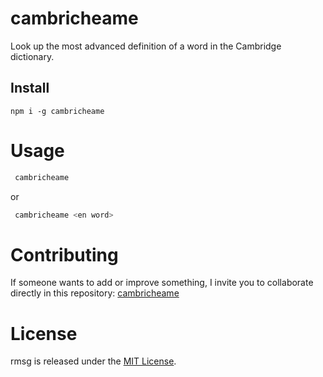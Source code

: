 # cambricheame
Look up the most advanced definition of a word in the Cambridge dictionary.

## Install

```npm
npm i -g cambricheame
```

# Usage

```bash
 cambricheame 
```
or
```bash
 cambricheame <en word> 
```

# Contributing

If someone wants to add or improve something, I invite you to collaborate directly in this repository: [cambricheame](https://github.com/vegadelalyra/cambricheame.git)

# License

rmsg is released under the [MIT License](https://opensource.org/licenses/MIT).